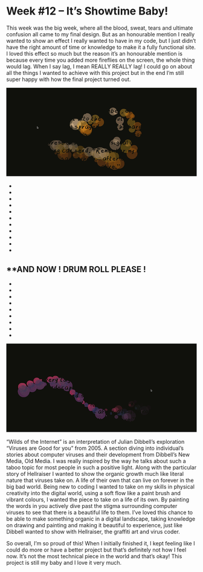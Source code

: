# Week #12 – It’s Showtime Baby!
This week was the big week, where all the blood, sweat, tears and ultimate confusion all came to my final design. But as an honourable mention I really wanted to show an effect I really wanted to have in my code, but I just didn’t have the right amount of time or knowledge to make it a fully functional site. I loved this effect so much but the reason it’s an honourable mention is because every time you added more fireflies on the screen, the whole thing would lag. When I say lag, I mean REALLY REALLY lag! I could go on about all the things I wanted to achieve with this project but in the end I’m still super happy with how the final project turned out. 

<img src="intended-effect.gif">

-
-
-
-
-
-
-
-
-
-
-
**AND NOW
! DRUM ROLL PLEASE !
-
-
-
-
-
-
-
-
-
-

<img src="Final-presentation.gif">

“Wilds of the Internet” is an interpretation of Julian Dibbell’s exploration “Viruses are Good for you” from 2005. A section diving into individual’s stories about computer viruses and their development from Dibbell’s New Media, Old Media. I was really inspired by the way he talks about such a taboo topic for most people in such a positive light. Along with the particular story of Hellraiser I wanted to show the organic growth much like literal nature that viruses take on. A life of their own that can live on forever in the big bad world. Being new to coding I wanted to take on my skills in physical creativity into the digital world, using a soft flow like a paint brush and vibrant colours, I wanted the piece to take on a life of its own. By painting the words in you actively dive past the stigma surrounding computer viruses to see that there is a beautiful life to them. I’ve loved this chance to be able to make something organic in a digital landscape, taking knowledge on drawing and painting and making it beautiful to experience, just like Dibbell wanted to show with Hellraiser, the graffiti art and virus coder.

So overall, I’m so proud of this! When I initially finished it, I kept feeling like I could do more or have a better project but that’s definitely not how I feel now. It’s not the most technical piece in the world and that’s okay! This project is still my baby and I love it very much. 

